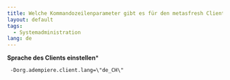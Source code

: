 ```yaml
---
title: Welche Kommandozeilenparameter gibt es für den metasfresh Client?
layout: default
tags:
  - Systemadministration
lang: de
---
```


**Sprache des Clients einstellen***
```
 -Dorg.adempiere.client.lang=\"de_CH\"
 ```
